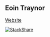 ## Eoin Traynor

[Website](https://eointraynor.github.io/)

[![StackShare](https://img.shields.io/badge/tech-stack-0690fa.svg?style=flat)](https://stackshare.io/EoinTraynor/my-stack)